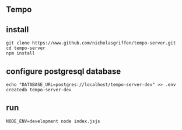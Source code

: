 ## Tempo

## install

```
git clone https://www.github.com/nicholasgriffen/tempo-server.git    
cd tempo-server    
npm install    
```

## configure postgresql database

```
echo "DATABASE_URL=postgres://localhost/tempo-server-dev" >> .env
createdb tempo-server-dev
```

## run

```
NODE_ENV=development node index.jsjs
```
